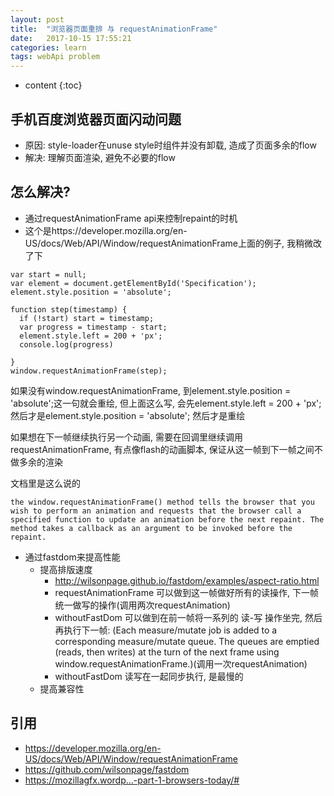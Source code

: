 ```yaml
---
layout: post
title:  "浏览器页面重排 与 requestAnimationFrame"
date:   2017-10-15 17:55:21
categories: learn
tags: webApi problem
---
```


* content
{:toc}




## 手机百度浏览器页面闪动问题
- 原因: style-loader在unuse style时组件并没有卸载, 造成了页面多余的flow
- 解决: 理解页面渲染, 避免不必要的flow

## 怎么解决?
- 通过requestAnimationFrame api来控制repaint的时机
- 这个是https://developer.mozilla.org/en-US/docs/Web/API/Window/requestAnimationFrame上面的例子, 我稍微改了下

```
var start = null;
var element = document.getElementById('Specification');
element.style.position = 'absolute';

function step(timestamp) {
  if (!start) start = timestamp;
  var progress = timestamp - start;
  element.style.left = 200 + 'px';
  console.log(progress)
 
}
window.requestAnimationFrame(step);
```

如果没有window.requestAnimationFrame, 到element.style.position = 'absolute';这一句就会重绘, 但上面这么写, 会先element.style.left = 200 + 'px';然后才是element.style.position = 'absolute'; 然后才是重绘 

如果想在下一帧继续执行另一个动画, 需要在回调里继续调用requestAnimationFrame, 有点像flash的动画脚本, 保证从这一帧到下一帧之间不做多余的渲染

文档里是这么说的

```
the window.requestAnimationFrame() method tells the browser that you wish to perform an animation and requests that the browser call a specified function to update an animation before the next repaint. The method takes a callback as an argument to be invoked before the repaint.
```

- 通过fastdom来提高性能
    + 提高排版速度
        * http://wilsonpage.github.io/fastdom/examples/aspect-ratio.html
        * requestAnimationFrame 可以做到这一帧做好所有的读操作, 下一帧统一做写的操作(调用两次requestAnimation)
        * withoutFastDom 可以做到在前一帧将一系列的 读-写 操作坐完, 然后再执行下一帧: (Each measure/mutate job is added to a corresponding measure/mutate queue. The queues are emptied (reads, then writes) at the turn of the next frame using window.requestAnimationFrame.)(调用一次requestAnimation)
        * withoutFastDom 读写在一起同步执行, 是最慢的
    + 提高兼容性

## 引用
- https://developer.mozilla.org/en-US/docs/Web/API/Window/requestAnimationFrame
- https://github.com/wilsonpage/fastdom
- https://mozillagfx.wordp…-part-1-browsers-today/#

